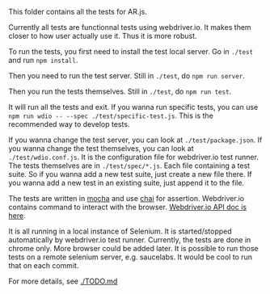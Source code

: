 This folder contains all the tests for AR.js.

Currently all tests are functionnal tests using webdriver.io.
It makes them closer to how user actually use it. Thus it is more robust.

To run the tests, you first need to install the test local server.
Go in ```./test``` and run ```npm install```.

Then you need to run the test server. Still in ```./test```, do
```npm run server```.

Then you run the tests themselves. Still in ```./test```, do
```npm run test```.

It will run all the tests and exit.
If you wanna run specific tests, you can use ```npm run wdio -- --spec ./test/specific-test.js```.
This is the recommended way to develop tests.

If you wanna change the test server, you can look at ```./test/package.json```.
If you wanna change the test themselves, you can look at ```./test/wdio.conf.js```.
It is the configuration file for webdriver.io test runner.
The tests themselves are in ```./test/spec/*.js```.
Each file containing a test suite.
So if you wanna add a new test suite, just create a new file there.
If you wanna add a new test in an existing suite, just append it to the file.

The tests are written in [mocha](https://mochajs.org/) and use [chai](http://chaijs.com/) for assertion.
Webdriver.io contains command to interact with the browser.
[Webdriver.io API doc is here](http://webdriver.io/api.html).

It is all running in a local instance of Selenium.
It is started/stopped automatically by webdriver.io test runner.
Currently, the tests are done in chrome only. More browser could be added later.
It is possible to run those tests on a remote selenium server, e.g. saucelabs.
It would be cool to run that on each commit.

For more details, see [./TODO.md](./TODO.md)
